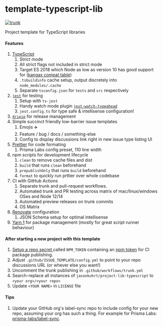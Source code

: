 # template-typescript-lib

[![trunk](https://github.com/jasonkuhrt/template-typescript-lib/actions/workflows/trunk.yml/badge.svg)](https://github.com/jasonkuhrt/template-typescript-lib/actions/workflows/trunk.yml)

Project template for TypeScript libraries

#### Features

1. [TypeScript](https://www.typescriptlang.org/)
   1. Strict mode
   1. All strict flags not included in strict mode
   1. Target ES 2018 which Node as low as version 10 has good support for ([kangax compat table](https://node.green/#ES2018))
   1. `.tsbuildinfo` cache setup, output discretely into `node_modules/.cache`
   1. Separate `tsconfig.json` for `tests` and `src` respectively
1. [`jest`](https://jestjs.io) for testing
   1. Setup with `ts-jest`
   1. Handy watch mode plugin [`jest-watch-typeahead`](https://github.com/jest-community/jest-watch-typeahead)
   1. `jest.config.ts` for type safe & intellisense configuration!
1. [`dripip`](https://github.com/prisma-labs/dripip) for release management
1. Simple succinct friendly low-barrier issue templates
   1. Emojis ✈️
   1. Feature / bug / docs / something-else
   1. Config to display discussions link right in new issue type listing UI
1. [Prettier](https://prettier.io/) for code formating
   1. Prisma Labs config preset, 110 line width
1. npm scripts for development lifecycle
   1. `clean` to remove cache files and dist
   1. `build` that runs `clean` beforehand
   1. `prepublishOnly` that runs `build` beforehand
   1. `format` to quickly run prttier over whole codebase
1. CI with GitHub Actions
   1. Separate trunk and pull-request workflows.
   1. Automated trunk and PR testing across matrix of mac/linux/windows OSes and Node 12/14
   1. Automated preview releases on trunk commits
   1. OS Matrix
1. [Renovate](https://github.com/renovatebot/renovate) configuration
   1. JSON Schema setup for optimal intellisense
1. [Yarn 1](https://classic.yarnpkg.com/lang/en/) for package management (mostly for great script runner behaviour)

#### After starting a new project with this template

1. [Setup a repo secret ](https://help.github.com/en/actions/configuring-and-managing-workflows/creating-and-storing-encrypted-secrets) called `NPM_TOKEN` containing an [npm token](https://docs.npmjs.com/creating-and-viewing-authentication-tokens) for CI package publishing.
1. Adjust `.github/ISSUE_TEMPLATE/config.yml` to point to your repo discussions URL (or whever else you want!)
1. Uncomment the trunk publishing in `.github/workflows/trunk.yml`
1. Search-replace all instances of `jasonkuhrt/project-lib-typescript` to `<your org>/<your repo>`
1. Update `<YOUR NAME>` in `LICENSE` file

#### Tips

1. Update your GitHub org's label-sync repo to include config for your new repo, assuming your org has such a thing. For example for Prisma Labs: [prisma-labs/label-sync](https://github.com/prisma-labs/prisma-labs-labelsync/blob/master/labelsync.ts).
